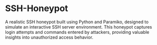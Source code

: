 # SSH-Honeypot
A realistic SSH honeypot built using Python and Paramiko, designed to simulate an interactive SSH server environment. This honeypot captures login attempts and commands entered by attackers, providing valuable insights into unauthorized access behavior.
